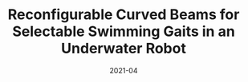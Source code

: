 ---
title: "Reconfigurable Curved Beams for Selectable Swimming Gaits in an Underwater Robot"
collection: publications
permalink: /publication/ral2021
excerpt: 
date: 2021-04
venue: 'IEEE Robotics and Automation Letters'
paperurl: https://doi.org/10.1109/LRA.2021.3063961
citation: 'M. Sharifzadeh, Y. Jiang and D. M. Aukes, "Reconfigurable Curved Beams for Selectable Swimming Gaits in an Underwater Robot," in IEEE Robotics and Automation Letters, vol. 6, no. 2, pp. 3437-3444, April 2021, [https://doi.org/10.1109/LRA.2021.3063961](https://doi.org/10.1109/LRA.2021.3063961).'
---